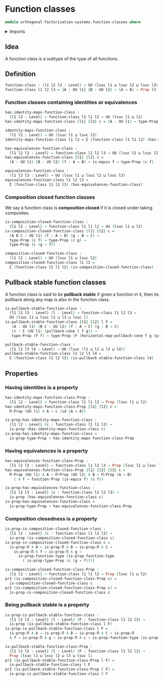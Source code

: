 # Function classes

```agda
module orthogonal-factorization-systems.function-classes where
```

<details><summary>Imports</summary>

```agda
open import foundation.cones-over-cospans
open import foundation.dependent-pair-types
open import foundation.equivalences
open import foundation.functions
open import foundation.propositions
open import foundation.pullback-squares
open import foundation.universal-property-pullbacks
open import foundation.universe-levels
```

</details>

## Idea

A function class is a subtype of the type of all functions.

## Definition

```agda
function-class : (l1 l2 l3 : Level) → UU (lsuc l1 ⊔ lsuc l2 ⊔ lsuc l3)
function-class l1 l2 l3 = {A : UU l1} {B : UU l2} → (A → B) → Prop l3
```

### Function classes containing identities or equivalences

```agda
has-identity-maps-function-class :
  {l1 l2 : Level} → function-class l1 l1 l2 → UU (lsuc l1 ⊔ l2)
has-identity-maps-function-class {l1} {l2} c = (A : UU l1) → type-Prop (c (id {A = A}))

identity-maps-function-class :
  (l1 l2 : Level) → UU (lsuc l1 ⊔ lsuc l2)
identity-maps-function-class l1 l2 = Σ (function-class l1 l1 l2) (has-identity-maps-function-class)

has-equivalences-function-class :
  {l1 l2 l3 : Level} → function-class l1 l2 l3 → UU (lsuc l1 ⊔ lsuc l2 ⊔ l3)
has-equivalences-function-class {l1} {l2} c =
  (A : UU l1) (B : UU l2) (f : A → B) → is-equiv f → type-Prop (c f)

equivalences-function-class :
  (l1 l2 l3 : Level) → UU (lsuc l1 ⊔ lsuc l2 ⊔ lsuc l3)
equivalences-function-class l1 l2 l3 =
  Σ (function-class l1 l2 l3) (has-equivalences-function-class)
```

### Composition closed function classes

We say a function class is **composition closed** if it is closed under taking
composites.

```agda
is-composition-closed-function-class :
  {l1 l2 : Level} → function-class l1 l1 l2 → UU (lsuc l1 ⊔ l2)
is-composition-closed-function-class {l1} {l2} c =
  (A B C : UU l1) (f : A → B) (g : B → C) →
  type-Prop (c f) → type-Prop (c g) →
  type-Prop (c (g ∘ f))

composition-closed-function-class :
  (l1 l2 : Level) → UU (lsuc l1 ⊔ lsuc l2)
composition-closed-function-class l1 l2 =
  Σ (function-class l1 l1 l2) (is-composition-closed-function-class)
```

## Pullback stable function classes

A function class is said to be **pullback stable** if given a function in it,
then its pullback along any map is also in the function class.

```agda
is-pullback-stable-function-class :
  {l1 l2 l3 : Level} (l : Level) → function-class l1 l2 l3 →
  UU (lsuc l1 ⊔ lsuc l2 ⊔ l3 ⊔ lsuc l)
is-pullback-stable-function-class {l1} {l2} l F =
   (A : UU l1) (B C : UU l2) (f : A → C) (g : B → C)
   (c : Σ (UU l1) (pullback-cone l f g)) →
   type-Prop (F f) → type-Prop (F (horizontal-map-pullback-cone f g (pr2 c)))

pullback-stable-function-class :
  (l1 l2 l3 l4 : Level) → UU (lsuc (l1 ⊔ l2 ⊔ l3 ⊔ l4))
pullback-stable-function-class l1 l2 l3 l4 =
  Σ (function-class l1 l2 l3) (is-pullback-stable-function-class l4)
```

## Properties

### Having identities is a property

```agda
has-identity-maps-function-class-Prop :
  {l1 l2 : Level} → function-class l1 l1 l2 → Prop (lsuc l1 ⊔ l2)
has-identity-maps-function-class-Prop {l1} {l2} c =
  Π-Prop (UU l1) λ A → c (id {A = A})

is-prop-has-identity-maps-function-class :
  {l1 l2 : Level} (c : function-class l1 l1 l2) →
  is-prop (has-identity-maps-function-class c)
is-prop-has-identity-maps-function-class =
  is-prop-type-Prop ∘ has-identity-maps-function-class-Prop
```

### Having equivalences is a property

```agda
has-equivalences-function-class-Prop :
  {l1 l2 l3 : Level} → function-class l1 l2 l3 → Prop (lsuc l1 ⊔ lsuc l2 ⊔ l3)
has-equivalences-function-class-Prop {l1} {l2} {l3} c =
  Π-Prop (UU l1) λ A → Π-Prop (UU l2) λ B → Π-Prop (A → B)
    ( λ f → function-Prop (is-equiv f) (c f))

is-prop-has-equivalences-function-class :
  {l1 l2 l3 : Level} (c : function-class l1 l2 l3) →
  is-prop (has-equivalences-function-class c)
is-prop-has-equivalences-function-class =
  is-prop-type-Prop ∘ has-equivalences-function-class-Prop
```

### Composition closedness is a property

```agda
is-prop-is-composition-closed-function-class :
  {l1 l2 : Level} (c : function-class l1 l1 l2) →
  is-prop (is-composition-closed-function-class c)
is-prop-is-composition-closed-function-class c =
  is-prop-Π λ A → is-prop-Π λ B → is-prop-Π λ C →
    is-prop-Π λ f → is-prop-Π λ g →
      is-prop-function-type (is-prop-function-type
        ( is-prop-type-Prop (c (g ∘ f))))

is-composition-closed-function-class-Prop :
  {l1 l2 : Level} → function-class l1 l1 l2 → Prop (lsuc l1 ⊔ l2)
pr1 (is-composition-closed-function-class-Prop c) =
  is-composition-closed-function-class c
pr2 (is-composition-closed-function-class-Prop c) =
  is-prop-is-composition-closed-function-class c
```

### Being pullback stable is a property

```agda
is-prop-is-pullback-stable-function-class :
  {l1 l2 l3 : Level} (l : Level) (F : function-class l1 l2 l3) →
  is-prop (is-pullback-stable-function-class l F)
is-prop-is-pullback-stable-function-class l F =
  is-prop-Π λ A → is-prop-Π λ B → is-prop-Π λ C → is-prop-Π
  λ f → is-prop-Π λ g → is-prop-Π λ c → is-prop-function-type (is-prop-type-Prop (F (horizontal-map-pullback-cone f g (pr2 c))))

is-pullback-stable-function-class-Prop :
  {l1 l2 l3 : Level} (l : Level) (F : function-class l1 l2 l3) →
  Prop (lsuc l1 ⊔ lsuc l2 ⊔ l3 ⊔ lsuc l)
pr1 (is-pullback-stable-function-class-Prop l F) =
  is-pullback-stable-function-class l F
pr2 (is-pullback-stable-function-class-Prop l F) =
  is-prop-is-pullback-stable-function-class l F
```
